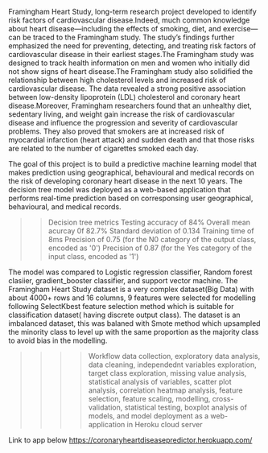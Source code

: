 
Framingham Heart Study, long-term research project developed to identify risk factors of cardiovascular disease.Indeed, much common knowledge about heart disease—including the effects of smoking, diet, and exercise—can be traced to the Framingham study. The study’s findings further emphasized the need for preventing, detecting, and treating risk factors of cardiovascular disease in their earliest stages.The Framingham study was designed to track health information on men and women who initially did not show signs of heart disease.The Framingham study also solidified the relationship between high cholesterol levels and increased risk of cardiovascular disease. The data revealed a strong positive association between low-density lipoprotein (LDL) cholesterol and coronary heart disease.Moreover, Framingham researchers found that an unhealthy diet, sedentary living, and weight gain increase the risk of cardiovascular disease and influence the progression and severity of cardiovascular problems. They also proved that smokers are at increased risk of myocardial infarction (heart attack) and sudden death and that those risks are related to the number of cigarettes smoked each day. 

The goal of this project is to build a predictive machine learning model that makes prediction using geographical, behavioural and medical records on the risk of developing coronary heart disease in the next 10 years. The decision tree model  was deployed as a web-based application that performs real-time prediction based on corresponsing user geographical, behavioural, and medical records.

>>Decision tree metrics
Testing accuracy of 84%
Overall mean acurcay 0f 82.7%
Standard deviation of 0.134
Training time of 8ms
Precision of 0.75 (for the N0 category of the output class, encoded as '0')
Precision of 0.87 (for the Yes category of the input class, encoded as '1')

The model was compared to Logistic regression classifier, Random forest clasiier, gradient_booster classifier, and support vector machine.
The Framingham Heart Study dataset is a very complex dataset(Big Data) with about 4000+ rows and 16 columns, 9 features were selected for modelling following SelectKbest feature selection  method which is suitable for classification dataset( having discrete output class). The dataset is an imbalanced dataset, this was balaned with Smote method which upsampled the minority class to level up with the same proportion as the majority class to avoid bias in the modelling.

>>>>Workflow
data collection, exploratory data analysis, data cleaning, independednt variables exploration, target class exploration, missing value analysis, statistical analysis of variables, scatter plot analysis, correlation heatmap analysis, feature selection, feature scaling, modelling, cross-validation, statistical testing, boxplot analysis of models, and model deployment as a web-application in Heroku cloud server
 
Link to app below
https://coronaryheartdiseasepredictor.herokuapp.com/
